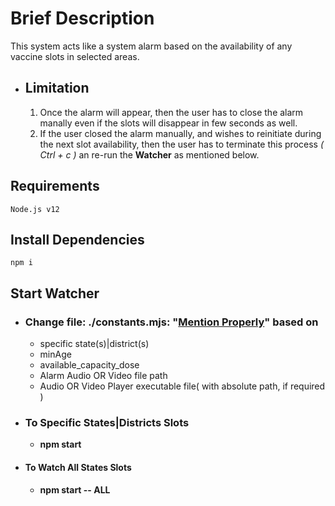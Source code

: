 # **Brief Description**
 This system acts like a system alarm based on the availability of any vaccine slots in selected areas.
 * ## **Limitation**
    1. Once the alarm will appear, then the user has to close the alarm manally even if the slots will disappear in few seconds as well.
    2. If the user closed the alarm manually, and wishes to reinitiate during the next slot availability, then the user has to terminate this process _( Ctrl + c )_ an re-run the **Watcher** as mentioned below.
## **Requirements**
    Node.js v12
## **Install Dependencies**
    npm i
## **Start Watcher**
 * ### Change file: **./constants.mjs: "<a href="https://github.com/tanweerhossain/cowin-alarm/blob/master/constants.mjs#L3250">Mention Properly</a>"** based on
    * specific state(s)|district(s)
    * minAge
    * available_capacity_dose
    * Alarm Audio OR Video file path
    * Audio OR Video Player executable file( with absolute path, if required ) 
 * ### **To Specific States|Districts Slots**
    * **npm start**

 * #### **To Watch All States Slots**
    * **npm start -- ALL**
